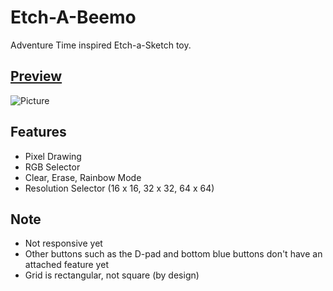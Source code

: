 # Etch-A-Beemo
Adventure Time inspired Etch-a-Sketch toy. 
## [Preview](https://shelwinsunga.github.io/etch-a-beemo/)
![Picture](https://user-images.githubusercontent.com/91216741/182227681-9ed5f17c-28c3-4499-8957-994dcf11d442.png)

## Features
- Pixel Drawing
- RGB Selector
- Clear, Erase, Rainbow Mode
- Resolution Selector (16 x 16, 32 x 32, 64 x 64)

## Note
- Not responsive yet
- Other buttons such as the D-pad and bottom blue buttons don't have an attached feature yet
- Grid is rectangular, not square (by design)



